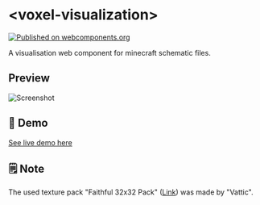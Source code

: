 # \<voxel-visualization\>

[![Published on webcomponents.org](https://img.shields.io/badge/webcomponents.org-published-blue.svg)](https://www.webcomponents.org/element/florianfe/voxel-visualization)

A visualisation web component for minecraft schematic files.

## Preview
![Screenshot](https://florianfe.github.io/screenshots/voxel-visualization/screenshot.png)

## 🚀 Demo
[See live demo here](https://florianfe.github.io/webcomponents/voxel-visualization/demo/)

## 🗒 Note
The used texture pack "Faithful 32x32 Pack" (<a href="https://www.minecraftforum.net/forums/mapping-and-modding-java-edition/resource-packs/1223254-faithful-32x32-pack-update-red-cat-clay-1-8">Link</a>) was made by "Vattic".
